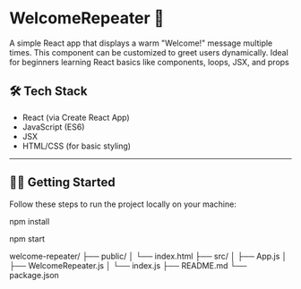 # WelcomeRepeater 🎉

A simple React app that displays a warm "Welcome!" message multiple times. This component can be customized to greet users dynamically. Ideal for beginners learning React basics like components, loops, JSX, and props

## 🛠️ Tech Stack

- React (via Create React App)
- JavaScript (ES6)
- JSX
- HTML/CSS (for basic styling)

---

## 🧑‍💻 Getting Started

Follow these steps to run the project locally on your machine:

npm install

npm start

welcome-repeater/
├── public/
│   └── index.html
├── src/
│   ├── App.js
│   ├── WelcomeRepeater.js
│   └── index.js
├── README.md
└── package.json
